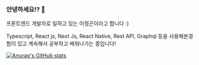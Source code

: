 ### 안녕하세요!? 👋

프론트엔드 개발자로 일하고 있는 이정곤이라고 합니다 :)

Typescript, React js, Next Js, React Native, Rest API, Graphql 등을 사용해본경험이 있고 계속해서 공부하고 배워나가는 중입니다!



[![Anurag's GitHub stats](https://github-readme-stats.vercel.app/api?username=ovogmap&show_icons=true&theme=dark)](https://github.com/ovogmap/github-readme-stats)
<!--
**ovogmap/ovogmap** is a ✨ _special_ ✨ repository because its `README.md` (this file) appears on your GitHub profile.

Here are some ideas to get you started:

- 🔭 I’m currently working on ...
- 🌱 I’m currently learning ...
- 👯 I’m looking to collaborate on ...
- 🤔 I’m looking for help with ...
- 💬 Ask me about ...
- 📫 How to reach me: ...
- 😄 Pronouns: ...
- ⚡ Fun fact: ...
-->
